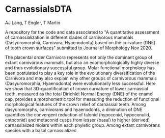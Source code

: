 # CarnassialsDTA

AJ Lang, T Engler, T Martin

A repository for the code and data associated to "A quantitative assessment of carnassialization in different clades of carnivorous mammals (Dasyuromorphia, Carnivora, Hyaenodonta) based on the curvature (DNE) of tooth crown surfaces" submitted to Journal of Morphology Nov 2020.

The placental order Carnivora represents not only the dominant group of extant carnivorous mammals, but also an ecomorphologically highly diverse and thus evolutionary successful group. Molar functional morphology has been postulated to play a key role in the evolutionary diversification of the Carnivora and may also explain why other groups of carnivorous mammals (Dasyuromorphia, Hyaenodonta) were evolutionarily less successful. Here we show that 3D-quantification of crown curvature of lower carnassial teeth, measured as the total Dirichlet Normal Energy (DNE) of the enamel cap, provides a morphometric tool for measuring the reduction of functional morphological features of the crown relief of carnassial teeth. Among dasyuromorphs, carnivorans and hyaenodonts, a diminution of DNE quantifies the convergent reduction of talonid (hypoconid, hypoconulid, entoconid) and metaconid cusps from lesser (basal) to higher (derived) carnassialized molars within each phyletic group. Among extant carnivorans species with a basal carnassialized 

